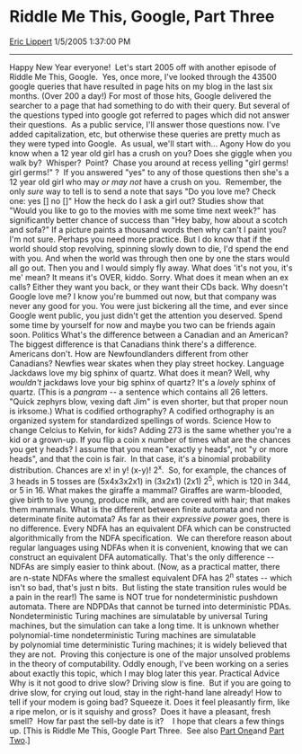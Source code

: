 # Riddle Me This, Google, Part Three

[Eric Lippert](https://social.msdn.microsoft.com/profile/Eric%20Lippert) 1/5/2005 1:37:00 PM

-----

Happy New Year everyone\!  Let's start 2005 off with another episode of Riddle Me This, Google.  Yes, once more, I've looked through the 43500 google queries that have resulted in page hits on my blog in the last six months. (Over 200 a day\!) For most of those hits, Google delivered the searcher to a page that had something to do with their query. But several of the questions typed into google got referred to pages which did not answer their questions.  As a public service, I'll answer those questions now. I've added capitalization, etc, but otherwise these queries are pretty much as they were typed into Google.  As usual, we'll start with... Agony How do you know when a 12 year old girl has a crush on you? Does she giggle when you walk by?  Whisper?  Point?  Chase you around at recess yelling "girl germs\! girl germs\!" ?  If you answered "yes" to any of those questions then she's a 12 year old girl who may *or may not* have a crush on you.  Remember, the only *sure* way to tell is to send a note that says "Do you love me? Check one: yes \[\] no \[\]" How the heck do I ask a girl out? Studies show that "Would you like to go to the movies with me some time next week?" has significantly better chance of success than "Hey baby, how about a scotch and sofa?" If a picture paints a thousand words then why can't I paint you? I'm not sure. Perhaps you need more practice. But I do know that if the world should stop revolving, spinning slowly down to die, I'd spend the end with you. And when the world was through then one by one the stars would all go out. Then you and I would simply fly away. What does 'it's not you, it's me' mean? It means it's OVER, kiddo. Sorry. What does it mean when an ex calls? Either they want you back, or they want their CDs back. Why doesn't Google love me? I know you're bummed out now, but that company was never any good for you. You were just bickering all the time, and ever since Google went public, you just didn't get the attention you deserved. Spend some time by yourself for now and maybe you two can be friends again soon. Politics What's the difference between a Canadian and an American? The biggest difference is that Canadians think there's a difference.  Americans don't. How are Newfoundlanders different from other Canadians? Newfies wear skates when they play street hockey. Language Jackdaws love my big sphinx of quartz. What does it mean? Well, why *wouldn't* jackdaws love your big sphinx of quartz? It's a *lovely* sphinx of quartz. (This is a *pangram* -- a sentence which contains all 26 letters. "Quick zephyrs blow, vexing daft Jim" is even shorter, but that proper noun is irksome.) What is codified orthography? A codified orthography is an organized system for standardized spellings of words. Science How to change Celcius to Kelvin, for kids? Adding 273 is the same whether you're a kid or a grown-up. If you flip a coin x number of times what are the chances you get y heads? I assume that you mean "exactly y heads", not "y or more heads", and that the coin is fair.  In that case, it's a binomial probability distribution. Chances are x\! in y\! (x-y)\! 2<sup>x</sup>.  So, for example, the chances of 3 heads in 5 tosses are (5x4x3x2x1) in (3x2x1) (2x1) 2<sup>5</sup>, which is 120 in 344, or 5 in 16. What makes the giraffe a mammal? Giraffes are warm-blooded, give birth to live young, produce milk, and are covered with hair; that makes them mammals. What is the different between finite automata and non determinate finite automata? As far as their *expressive power* goes, there is no difference. Every NDFA has an equivalent DFA which can be constructed algorithmically from the NDFA specification.  We can therefore reason about regular languages using NDFAs when it is convenient, knowing that we can construct an equivalent DFA automatically. That's the only difference -- NDFAs are simply easier to think about. (Now, as a practical matter, there are n-state NDFAs where the smallest equivalent DFA has 2<sup>n</sup> states -- which isn't so bad, that's just n bits.  But listing the state transition rules would be a pain in the rear\!) The same is NOT true for nondeterministic pushdown automata. There are NDPDAs that cannot be turned into deterministic PDAs. Nondeterministic Turing machines are simulatable by universal Turing machines, but the simulation can take a long time. It is unknown whether polynomial-time nondeterministic Turing machines are simulatable by polynomial time deterministic Turing machines; it is widely believed that they are not.  Proving this conjecture is one of the major unsolved problems in the theory of computability. Oddly enough, I've been working on a series about exactly this topic, which I may blog later this year. Practical Advice Why is it not good to drive slow? Driving slow is fine.  But if you are going to drive slow, for crying out loud, stay in the right-hand lane already\! How to tell if your modem is going bad? Squeeze it. Does it feel pleasantly firm, like a ripe melon, or is it squishy and gross?  Does it have a pleasant, fresh smell?  How far past the sell-by date is it?    I hope that clears a few things up. \[This is Riddle Me This, Google Part Three.  See also [Part One](http://blogs.msdn.com/ericlippert/archive/2004/05/11/130128.aspx)and [Part Two](http://blogs.msdn.com/ericlippert/archive/2004/08/27/221496.aspx).\]

